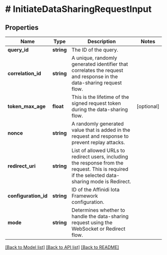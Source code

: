 # # InitiateDataSharingRequestInput

## Properties

Name | Type | Description | Notes
------------ | ------------- | ------------- | -------------
**query_id** | **string** | The ID of the query. |
**correlation_id** | **string** | A unique, randomly generated identifier that correlates the request and response in the data-sharing request flow. |
**token_max_age** | **float** | This is the lifetime of the signed request token during the data-sharing flow. | [optional]
**nonce** | **string** | A randomly generated value that is added in the request and response to prevent replay attacks. |
**redirect_uri** | **string** | List of allowed URLs to redirect users, including the response from the request. This is required if the selected data-sharing mode is Redirect. |
**configuration_id** | **string** | ID of the Affinidi Iota Framework configuration. |
**mode** | **string** | Determines whether to handle the data-sharing request using the WebSocket or Redirect flow. |

[[Back to Model list]](../../README.md#models) [[Back to API list]](../../README.md#endpoints) [[Back to README]](../../README.md)
